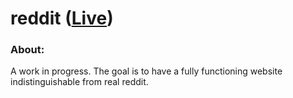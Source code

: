 # reddit ([Live](http://scottsreddit.herokuapp.com/))

### About:
A work in progress. The goal is to have a fully functioning website indistinguishable from real reddit.
